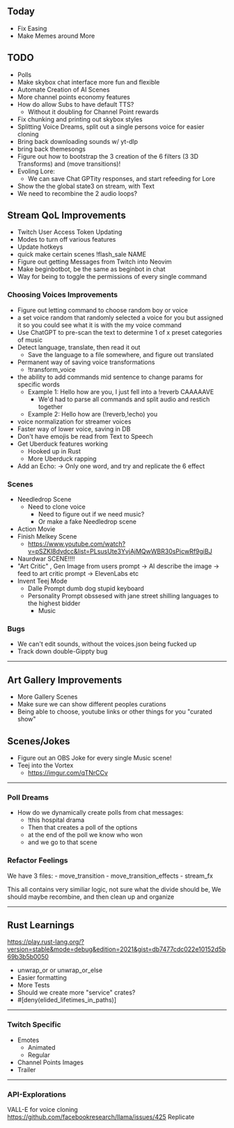 ## Today

- Fix Easing
- Make Memes around More

## TODO

- Polls
- Make skybox chat interface more fun and flexible
- Automate Creation of AI Scenes
- More channel points economy features
- How do allow Subs to have default TTS?
  - Without it doubling for Channel Point rewards
- Fix chunking and printing out skybox styles
- Splitting Voice Dreams, split out a single persons voice for easier cloning
- Bring back downloading sounds w/ yt-dlp
- bring back themesongs
- Figure out how to bootstrap the 3 creation of the 6 filters (3 3D Transforms) and (move transitions)!
- Evoling Lore:
  - We can save Chat GPTity responses, and start refeeding for Lore
- Show the the global state3 on stream, with Text
- We need to recombine the 2 audio loops?

## Stream QoL Improvements

- Twitch User Access Token Updating
- Modes to turn off various features
- Update hotkeys
- quick make certain scenes !flash_sale NAME
- Figure out getting Messages from Twitch into Neovim
- Make beginbotbot, be the same as beginbot in chat
- Way for being to toggle the permissions of every single command

### Choosing Voices Improvements

- Figure out letting command to choose random boy or voice 
- a set voice random that randomly selected a voice for you but assigned it so you could see what it is with the my voice command
- Use ChatGPT to pre-scan the text to determine 1 of x preset categories of music
- Detect language, translate, then read it out
  - Save the language to a file somewhere, and figure out translated
- Permanent way of saving voice transformations
  - !transform_voice
- the ability to add commands mid sentence to change params for specific words
  - Example 1: Hello how are you, I just fell into a !reverb CAAAAAVE
    - We'd had to parse all commands and split audio and restich together
  - Example 2: Hello how are (!reverb,!echo) you
- voice normalization for streamer voices
- Faster way of lower voice, saving in DB
- Don't have emojis be read from Text to Speech
- Get Uberduck features working
  - Hooked up in Rust
  - More Uberduck rapping
- Add an Echo:
  -> Only one word, and try and replicate the 6 effect

### Scenes

- Needledrop Scene
    - Need to clone voice 
        - Need to figure out if we need music?
        - Or make a fake Needledrop scene
- Action Movie
- Finish Melkey Scene
    - https://www.youtube.com/watch?v=pSZKl8dvdcc&list=PLsusUte3YvjAjMQwWBR30sPicwRf9giBJ
- Naurdwar SCENE!!!!
- "Art Critic" , Gen Image from users prompt -> AI describe the image -> feed to art critic prompt -> ElevenLabs etc
- Invent Teej Mode
    - Dalle Prompt dumb dog stupid keyboard
    - Personality Prompt obssesed with jane street shilling languages to the highest bidder
        - Music
### Bugs

- We can't edit sounds, without the voices.json being fucked up
- Track down double-Gippty bug

---

## Art Gallery Improvements

- More Gallery Scenes
- Make sure we can show different peoples curations
- Being able to choose, youtube links or other things for you "curated show"

## Scenes/Jokes

- Figure out an OBS Joke for every single Music scene!
- Teej into the Vortex
  - https://imgur.com/qTNrCCv

---

### Poll Dreams

- How do we dynamically create polls from chat messages:
  - !this hospital drama
  - Then that creates a poll of the options
  - at the end of the poll we know who won
  - and we go to that scene

### Refactor Feelings

We have 3 files:
    - move_transition
    - move_transition_effects
    - stream_fx

This all contains very similiar logic, not sure what the divide should be,
We should maybe recombine, and then clean up and organize

---

## Rust Learnings

https://play.rust-lang.org/?version=stable&mode=debug&edition=2021&gist=db7477cdc022e10152d5b69b3b5b0050

- unwrap_or or unwrap_or_else
- Easier formatting
- More Tests
- Should we create more "service" crates?
- #[deny(elided_lifetimes_in_paths)]

---

### Twitch Specific

- Emotes
    - Animated
    - Regular
- Channel Points Images
- Trailer

---

### API-Explorations

VALL-E for voice cloning
https://github.com/facebookresearch/llama/issues/425
Replicate
